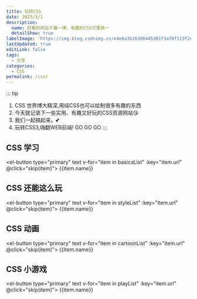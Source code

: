 ```yaml
---
title: 玩转CSS
date: 2023/3/1
description: 
  name: 好看的网站千篇一律，有趣的CSS万里挑一
  detailShow: true
labelImage: 'https://img-blog.csdnimg.cn/e4e6a3b163d6445381f3af8f113f2cca.gif'
lastUpdated: true
editLink: false
tags:
  - 分享
categories:
  - CSS
permalink: /css/
---
```


::: tip 
1. CSS 世界博大精深,用纯CSS也可以绘制很多有趣的东西<SvgIcon name="T-biaoqing-xingfen-emjoy" :size="25"/><br>
2. 今天就记录下一些实用、有趣又好玩的CSS资源网站😘
3. 我们一起搞起来。💕
4. 玩转CSS3,嗨翻WEB前端! GO GO GO
:::

## CSS 学习
  <el-button type="primary" text v-for="item in basicsList" :key="item.url" @click="skip(item)">
    {{item.name}}<SvgIcon name="T-fenxiang" :size="20"/>
  </el-button>

## CSS 还能这么玩
  <el-button type="primary" text v-for="item in styleList" :key="item.url" @click="skip(item)">
    {{item.name}}<SvgIcon name="T-fenxiang" :size="20"/>
  </el-button>

## CSS 动画
  <el-button type="primary" text v-for="item in cartoonList" :key="item.url" @click="skip(item)">
    {{item.name}}<SvgIcon name="T-fenxiang" :size="20"/>
  </el-button>

## CSS 小游戏
  <el-button type="primary" text v-for="item in playList" :key="item.url" @click="skip(item)">
    {{item.name}}<SvgIcon name="T-fenxiang" :size="20"/>
  </el-button>

<script setup>
import {ref,reactive} from "vue";
// CSS 学习
const basicsList = reactive([
  {name:'CSS 灵感 (很强，很猛，很霸气)',url:'https://chokcoco.github.io/CSS-Inspiration/#/'},
  {name:'学UI，找灵感，看这里',url:'https://www.awwwards.com/sites/zero-impact'},
  {name:'学习CSS布局',url:'https://zh.learnlayout.com/'},
  {name:'CSS 在线小抄',url:'https://htmlcheatsheet.com/css/'},
  {name:'CSS 记不住来这里',url:'https://cssreference.io/'},
  {name:'CSS 学习专栏',url:'https://web.dev/learn/css/box-model/'},
  {name:'w3schools',url:'https://www.w3schools.com/css/default.asp'},
])
// CSS 还能这么玩
const styleList = reactive([
  {name:'毛玻璃效果',url:'https://glassgenerator.netlify.app/'},
  {name:'制作一个很突出的盒子',url:'https://neumorphism.io/#e0e0e0'},
  {name:'加个蒙版滤镜',url:'https://www.cssfiltergenerator.com/'},
  {name:'喜欢画画吗',url:'https://www.pixelartcss.com/'},
  {name:'只是背景图啦',url:'https://coolbackgrounds.io/'},
  {name:'条纹背景图',url:'https://stripesgenerator.com/'},
  {name:'纯 CSS 实现的组件 ',url:'https://csslayout.io/'},
  {name:'不会网格布局来这里看看',url:'https://grid.layoutit.com/'},
  {name:'CSS 折叠面板',url:'https://accordionslider.com/'},
  {name:'生成不规则的矩形',url:'https://9elements.github.io/fancy-border-radius/'},
  {name:'生成不同的网页分隔符',url:'https://wweb.dev/resources/css-separator-generator'},
])
// CSS 动画
const cartoonList = reactive([
  {name:'CSS 三维变换动画',url:'https://animxyz.com/'},
  {name:'CSS 动画集',url:'https://animate.style/'},
  {name:'适合做专场动画的 CSS 动效',url:'https://www.minimamente.com/project/magic/'},
  {name:'CSS 鼠标悬浮动画',url:'https://ianlunn.github.io/Hover/'},
  {name:'CSS 动画集',url:'https://animista.net/play/basic/shadow-drop-2'},
  {name:'为内心强大而心灵脆弱的人制作动画',url:'https://tholman.com/obnoxious/'},
  {name:'CSS 抖动特效',url:'https://elrumordelaluz.github.io/csshake/'},
])
// CSS 小游戏
const playList = reactive([
  {name:'Coding Fantasy',url:'https://codingfantasy.com/games'},
  {name:'代码战争',url:'https://codecombat.com/'},
  {name:'给萝卜浇水',url:'https://cssgridgarden.com/'},
  {name:'塔防游戏',url:'http://www.flexboxdefense.com/'},
  {name:'CSS 做饭',url:'https://flukeout.github.io/'},
  {name:'送小青蛙回家',url:'https://flexboxfroggy.com/'},
  {name:'井字棋游戏',url:'https://codepen.io/alvaromontoro/pen/BexWOw'},
  {name:'避开墙壁逃跑',url:'http://victordarras.fr/cssgame/'},
])

const skip = (e)=> {
  window.open(e.url)
}
</script>

<style lang="scss" scoped>
  .el-button {
    display: block;
    margin-left: 5px;
    margin-bottom:10px;
    :deep(.T-fenxiang) {
      margin-left: 10px
    }
  }
</style>